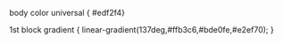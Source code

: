 body color universal { #edf2f4}

1st block gradient { linear-gradient(137deg,#ffb3c6,#bde0fe,#e2ef70); }